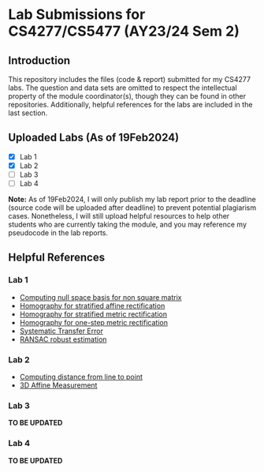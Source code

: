 # Lab Submissions for CS4277/CS5477 (AY23/24 Sem 2) 
## Introduction
This repository includes the files (code & report) submitted for my CS4277 labs. The question and data sets are omitted to respect the intellectual property of the module coordinator(s), though they can be found in other repositories. Additionally, helpful references for the labs are included in the last section. 
## Uploaded Labs (As of 19Feb2024)
- [X] Lab 1
- [X] Lab 2
- [ ] Lab 3
- [ ] Lab 4

**Note:** As of 19Feb2024, I will only publish my lab report prior to the deadline (source code will be uploaded after deadline) to prevent potential plagiarism cases. Nonetheless, I will still upload helpful resources to help other students who are currently taking the module, and you may reference my pseudocode in the lab reports.
## Helpful References
### Lab 1
- [Computing null space basis for non square matrix](https://math.stackexchange.com/questions/2018505/svd-silent-columns-span-null-space)
- [Homography for stratified affine rectification](https://youtu.be/T-p6d7av32Y?si=4hcXZ1N85erim4DI&t=1448)
- [Homography for stratified metric rectification](https://youtu.be/tsO6VO1s_x8?si=BQM4UHKPCpUYoLzW&t=1285)
- [Homography for one-step metric rectification](https://www.cs.cmu.edu/afs/andrew/course/16/822/www/projects/cberger2/proj1/)
- [Systematic Transfer Error](https://youtu.be/v3322cNhCTk?si=uDrglnZkmnYbU9OR&t=355)
- [RANSAC robust estimation](https://youtu.be/v3322cNhCTk?si=nffcUT6aCBkEAteA&t=2479)
### Lab 2
- [Computing distance from line to point](https://en.wikipedia.org/wiki/Distance_from_a_point_to_a_line)
- [3D Affine Measurement](https://youtu.be/9TuPY67JBpo?si=iKPX2VU1s-K6t3Y1&t=2656)
### Lab 3
**TO BE UPDATED**
### Lab 4
**TO BE UPDATED**
